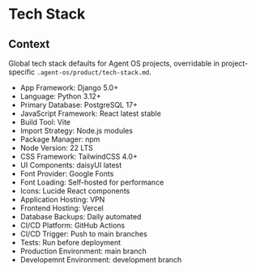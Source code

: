# Tech Stack

## Context

Global tech stack defaults for Agent OS projects, overridable in project-specific `.agent-os/product/tech-stack.md`.

- App Framework: Django 5.0+
- Language: Python 3.12+
- Primary Database: PostgreSQL 17+
- JavaScript Framework: React latest stable
- Build Tool: Vite
- Import Strategy: Node.js modules
- Package Manager: npm
- Node Version: 22 LTS
- CSS Framework: TailwindCSS 4.0+
- UI Components: daisyUI latest
- Font Provider: Google Fonts
- Font Loading: Self-hosted for performance
- Icons: Lucide React components
- Application Hosting: VPN
- Frontend Hosting: Vercel
- Database Backups: Daily automated
- CI/CD Platform: GitHub Actions
- CI/CD Trigger: Push to main branches
- Tests: Run before deployment
- Production Environment: main branch
- Developemnt Environment: development branch
